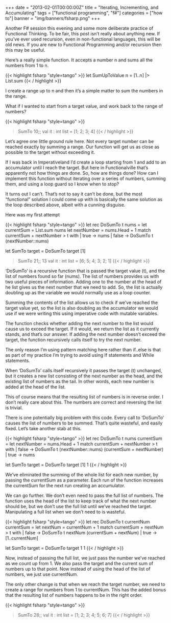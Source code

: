 +++
date = "2013-02-01T00:00:00Z"
title = "Iterating, Incrementing, and Accumulating"
tags = ["functional programming", "f#"]
categories = ["how to"]
banner = "img/banners/fsharp.png" 
+++


Another F# session this evening and some more deliberate practice of Functional Thinking. To be fair, this post isn’t really about anything new. If you’ve ever used recursion, even in non-functional languages, this will be old news. If you are new to Functional Programming and/or recursion then this may be useful.

Here’s a really simple function. It accepts a number n and sums all the numbers from 1 to n.

{{< highlight fsharp "style=tango" >}}
let SumUpToValue n = [1..n] |> List.sum
{{< / highlight >}}

I create a range up to n and then it’s a simple matter to sum the numbers in the range.

What if I wanted to start from a target value, and work back to the range of numbers?

{{< highlight fsharp "style=tango" >}}
> SumTo 10;;
val it : int list = [1; 2; 3; 4]
{{< / highlight >}}

Let’s agree one little ground rule here. Not every target number can be reached exactly by summing a range. Our function will get us as close as possible to the target without exceeding it.

If I was back in Imperativeland I’d create a loop starting from 1 and add to an accumulator until I reach the target. But here in Functionalville that’s apparently not how things are done. So, how are things done? How can I implement this function without iterating over a series of numbers, summing them, and using a loop guard so I know when to stop?

It turns out I can’t. That’s not to say it can’t be done, but the most “functional” solution I could come up with is basically the same solution as the loop described above, albeit with a cunning disguise.

Here was my first attempt

{{< highlight fsharp "style=tango" >}}
let rec DoSumTo t nums =
    let currentSum = List.sum nums
    let nextNumber = nums.Head + 1
    match currentSum + nextNumber > t with
    | true -> nums
    | false -> DoSumTo t (nextNumber::nums)
 
let SumTo target =
    DoSumTo target [1]

> SumTo 21;;
13
val it : int list = [6; 5; 4; 3; 2; 1]
{{< / highlight >}}

‘DoSumTo’ is a recursive function that is passed the target value (t), and the list of numbers found so far (nums). The list of numbers provides us with two useful pieces of information. Adding one to the number at the head of he list gives us the next number that we need to add. So, the list is actually doubling up as the variable we would normally use as a loop counter.

Summing the contents of the list allows us to check if we’ve reached the target value yet, so the list is also doubling as the accumulator we would use if we were writing this using imperative code with mutable variables.

The function checks whether adding the next number to the list would cause us to exceed the target. If it would, we return the list as it currently stands, and that’s our answer. If adding the next number doesn’t exceed the target, the function recursively calls itself to try the next number.

The only reason I’m using pattern matching here rather than if..else is that as part of my practice I’m trying to avoid using If statements and While statements.

When ‘DoSumTo’ calls itself recursively it passes the target (t) unchanged, but it creates a new list consisting of the next number as the head, and the existing list of numbers as the tail. In other words, each new number is added at the head of the list.

This of course means that the resulting list of numbers is in reverse order. I don’t really care about this. The numbers are correct and reversing the list is trivial.

There is one potentially big problem with this code. Every call to ‘DoSumTo’ causes the list of numbers to be summed. That’s quite wasteful, and easily fixed. Let’s take another stab at this.

{{< highlight fsharp "style=tango" >}}
let rec DoSumTo t nums currentSum =
    let nextNumber = nums.Head + 1
    match currentSum + nextNumber > t with
    | false -> DoSumTo t (nextNumber::nums) (currentSum + nextNumber)
    | true -> nums

let SumTo target =
    DoSumTo target [1] 1
{{< / highlight >}}

We’ve eliminated the summing of the whole list for each new number, by passing the currentSum as a parameter. Each run of the function increases the currentSum for the next run creating an accumulator.

We can go further. We don’t even need to pass the full list of numbers. The function uses the head of the list to keep track of what the next number should be, but we don’t use the full list until we’ve reached the target. Manipulating a full list when we don’t need to is wasteful.

{{< highlight fsharp "style=tango" >}}
let rec DoSumTo t currentNum currentSum =
    let nextNum = currentNum + 1
    match currentSum + nextNum > t with
    | false -> DoSumTo t nextNum (currentSum + nextNum)
    | true -> [1..currentNum]
 
let SumTo target =
    DoSumTo target 1 1
{{< / highlight >}}

Now, instead of passing the full list, we just pass the number we’ve reached as we count up from 1. We also pass the target and the current sum of numbers up to that point. Now instead of using the head of the list of numbers, we just use currentNum.

The only other change is that when we reach the target number, we need to create a range for numbers from 1 to currentNum. This has the added bonus that the resulting list of numbers happens to be in the right order.

{{< highlight fsharp "style=tango" >}}
> SumTo 28;;
val it : int list = [1; 2; 3; 4; 5; 6; 7]
{{< / highlight >}}
